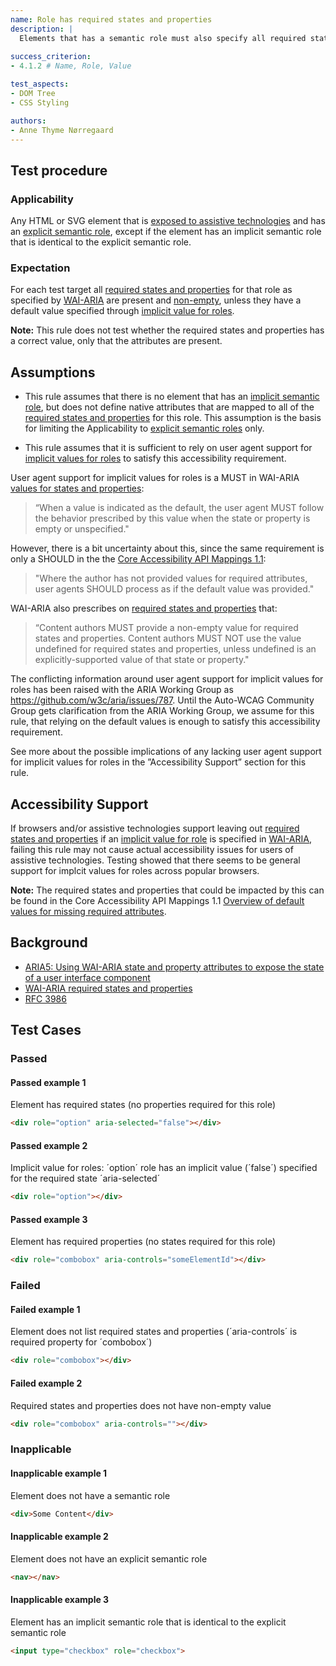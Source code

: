 ```yaml
---
name: Role has required states and properties
description: |
  Elements that has a semantic role must also specify all required states and properties
  
success_criterion:
- 4.1.2 # Name, Role, Value

test_aspects:
- DOM Tree
- CSS Styling

authors:
- Anne Thyme Nørregaard
---
```


## Test procedure

### Applicability

Any HTML or SVG element that is [exposed to assistive technologies](#exposed-to-assistive-technologies) and has an [explicit semantic role](#semantic-role), except if the element has an implicit semantic role that is identical to the explicit semantic role. 

### Expectation

For each test target all [required states and properties](https://www.w3.org/TR/wai-aria/#requiredState) for that role as specified by [WAI-ARIA](https://www.w3.org/TR/wai-aria) are present and [non-empty](#non-empty), unless they have a default value specified through [implicit value for roles](https://www.w3.org/TR/wai-aria-1.1/#implictValueForRole).

**Note:** This rule does not test whether the required states and properties has a correct value, only that the attributes are present.

## Assumptions

- This rule assumes that there is no element that has an [implicit semantic role](#semantic-role), but does not define native attributes that are mapped to all of the [required states and properties](https://www.w3.org/TR/wai-aria/#requiredState) for this role. This assumption is the basis for limiting the Applicability to [explicit semantic roles](#semantic-role) only.

- This rule assumes that it is sufficient to rely on user agent support for [implicit values for roles](https://www.w3.org/TR/wai-aria-1.1/#implictValueForRole) to satisfy this accessibility requirement. 

User agent support for implicit values for roles is a MUST in 
WAI-ARIA [values for states and properties](https://www.w3.org/TR/wai-aria/#state_prop_values):
> “When a value is indicated as the default, the user agent MUST follow the behavior prescribed by this value when the state or property is empty or unspecified." 

However, there is a bit uncertainty about this, since the same requirement is only a SHOULD in the the [Core Accessibility API Mappings 1.1](https://www.w3.org/TR/core-aam-1.1/#statePropertyMappingGeneralRules): 
> "Where the author has not provided values for required attributes, user agents SHOULD process as if the default value was provided."

WAI-ARIA also prescribes on [required states and properties](https://www.w3.org/TR/wai-aria/#requiredState) that:
> “Content authors MUST provide a non-empty value for required states and properties. Content authors MUST NOT use the value undefined for required states and properties, unless undefined is an explicitly-supported value of that state or property." 

The conflicting information around user agent support for implicit values for roles has been raised with the ARIA Working Group as https://github.com/w3c/aria/issues/787. Until the Auto-WCAG Community Group gets clarification from the ARIA Working Group, we assume for this rule, that relying on the default values is enough to satisfy this accessibility requirement.

See more about the possible implications of any lacking user agent support for implicit values for roles in the ”Accessibility Support” section for this rule.

## Accessibility Support

If browsers and/or assistive technologies support leaving out [required states and properties](https://www.w3.org/TR/wai-aria-1.1/#requiredState) if an [implicit value for role](https://www.w3.org/TR/wai-aria-1.1/#implictValueForRole) is specified in [WAI-ARIA](https://www.w3.org/TR/wai-aria-1.1/#implictValueForRole), failing this rule may not cause actual accessibility issues for users of assistive technologies. Testing showed that there seems to be general support for implcit values for roles across popular browsers.

**Note:** The required states and properties that could be impacted by this can be found in the Core Accessibility API Mappings 1.1 [Overview of default values for missing required attributes](https://www.w3.org/TR/core-aam-1.1/#authorErrorDefaultValuesTable).

## Background

- [ARIA5: Using WAI-ARIA state and property attributes to expose the state of a user interface component](https://www.w3.org/TR/2016/NOTE-WCAG20-TECHS-20161007/ARIA5)
- [WAI-ARIA required states and properties](https://www.w3.org/TR/wai-aria-1.1/#requiredState)
-  [RFC 3986](https://www.ietf.org/rfc/rfc3986.txt)

## Test Cases

### Passed

#### Passed example 1

Element has required states (no properties required for this role)

```html
<div role="option" aria-selected="false"></div>
```

#### Passed example 2

Implicit value for roles: ´option´ role has an implicit value (´false´) specified for the required state ´aria-selected´

```html
<div role="option"></div>
```

#### Passed example 3

Element has required properties (no states required for this role)

```html
<div role="combobox" aria-controls="someElementId"></div>
```

### Failed

#### Failed example 1

Element does not list required states and properties (´aria-controls´ is required property for ´combobox´)

```html
<div role="combobox"></div>
```

#### Failed example 2

Required states and properties does not have non-empty value

```html
<div role="combobox" aria-controls=""></div>
```

### Inapplicable

#### Inapplicable example 1

Element does not have a semantic role

```html
<div>Some Content</div>
```

#### Inapplicable example 2

Element does not have an explicit semantic role

```html
<nav></nav>
```

#### Inapplicable example 3

Element has an implicit semantic role that is identical to the explicit semantic role

```html
<input type="checkbox" role="checkbox">
```
